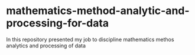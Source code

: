 # mathematics-method-analytic-and-processing-for-data
In this repository presented my job to discipline mathematics methos analytics and processing of data
